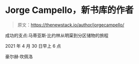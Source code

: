 # Jorge Campello，新书库的作者

> 原文：<https://thenewstack.io/author/jorgecampello/>

成功的支点:马蒂亚斯·比约林从明渠到分区储物的旅程

2021 年 4 月 30 日早上 6 点

豪尔赫·坎佩洛